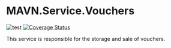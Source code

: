 # MAVN.Service.Vouchers

![test](https://github.com/OpenMAVN/MAVN.Service.Vouchers/workflows/test/badge.svg)
[![Coverage Status](https://coveralls.io/repos/github/OpenMAVN/MAVN.Service.Vouchers/badge.svg?branch=master)](https://coveralls.io/github/OpenMAVN/MAVN.Service.Vouchers?branch=master)

This service is responsible for the storage and sale of vouchers.

